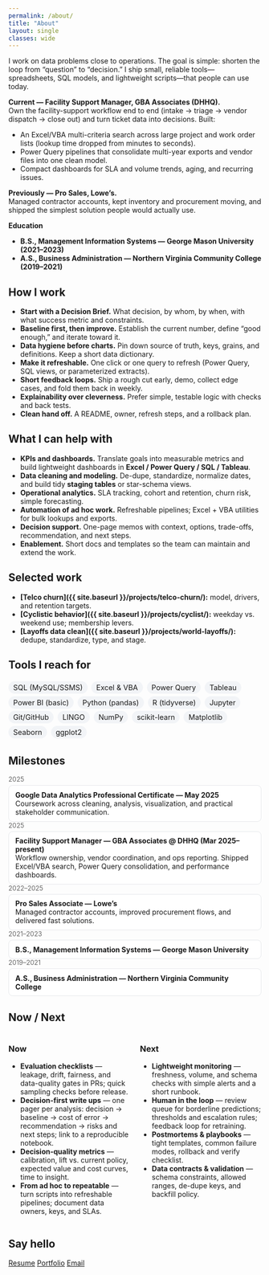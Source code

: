 ```yaml
---
permalink: /about/
title: "About"
layout: single
classes: wide
---
```


<style>
/* simple layout helpers just for this page */
.twocol { display:grid; grid-template-columns: 1fr 1fr; gap: 1.25rem; }
@media (max-width: 820px){ .twocol { grid-template-columns: 1fr; } }
.pill { display:inline-block; padding:.25rem .6rem; border-radius:999px; background:#f2f4f7; margin:.15rem .25rem .15rem 0; font-size:.9rem; }
.timeline { list-style:none; padding-left:0; }
.timeline .tl-date { font-size:.8rem; color:#666; margin-bottom:.25rem; }
.timeline .tl-card { background:#fff; border:1px solid #e6e8eb; border-radius:.5rem; padding:.6rem .8rem; }
</style>

I work on data problems close to operations. The goal is simple: shorten the loop from “question” to “decision.” I ship small, reliable tools—spreadsheets, SQL models, and lightweight scripts—that people can use today.

**Current — Facility Support Manager, GBA Associates (DHHQ).**  
Own the facility-support workflow end to end (intake → triage → vendor dispatch → close out) and turn ticket data into decisions. Built:
- An Excel/VBA multi-criteria search across large project and work order lists (lookup time dropped from minutes to seconds).
- Power Query pipelines that consolidate multi-year exports and vendor files into one clean model.
- Compact dashboards for SLA and volume trends, aging, and recurring issues.

**Previously — Pro Sales, Lowe’s.**  
Managed contractor accounts, kept inventory and procurement moving, and shipped the simplest solution people would actually use.

**Education**  
- **B.S., Management Information Systems — George Mason University (2021–2023)**  
- **A.S., Business Administration — Northern Virginia Community College (2019–2021)**

## How I work
- **Start with a Decision Brief.** What decision, by whom, by when, with what success metric and constraints.
- **Baseline first, then improve.** Establish the current number, define “good enough,” and iterate toward it.
- **Data hygiene before charts.** Pin down source of truth, keys, grains, and definitions. Keep a short data dictionary.
- **Make it refreshable.** One click or one query to refresh (Power Query, SQL views, or parameterized extracts).
- **Short feedback loops.** Ship a rough cut early, demo, collect edge cases, and fold them back in weekly.
- **Explainability over cleverness.** Prefer simple, testable logic with checks and back tests.
- **Clean hand off.** A README, owner, refresh steps, and a rollback plan.

## What I can help with
- **KPIs and dashboards.** Translate goals into measurable metrics and build lightweight dashboards in **Excel / Power Query / SQL / Tableau**.
- **Data cleaning and modeling.** De-dupe, standardize, normalize dates, and build tidy **staging tables** or star-schema views.
- **Operational analytics.** SLA tracking, cohort and retention, churn risk, simple forecasting.
- **Automation of ad hoc work.** Refreshable pipelines; Excel + VBA utilities for bulk lookups and exports.
- **Decision support.** One-page memos with context, options, trade-offs, recommendation, and next steps.
- **Enablement.** Short docs and templates so the team can maintain and extend the work.

## Selected work
- **[Telco churn]({{ site.baseurl }}/projects/telco-churn/):** model, drivers, and retention targets.  
- **[Cyclistic behavior]({{ site.baseurl }}/projects/cyclist/):** weekday vs. weekend use; membership levers.  
- **[Layoffs data clean]({{ site.baseurl }}/projects/world-layoffs/):** dedupe, standardize, type, and stage.

## Tools I reach for
<div>
  <span class="pill">SQL (MySQL/SSMS)</span>
  <span class="pill">Excel & VBA</span>
  <span class="pill">Power Query</span>
  <span class="pill">Tableau</span>
  <span class="pill">Power BI (basic)</span>
  <span class="pill">Python (pandas)</span>
  <span class="pill">R (tidyverse)</span>
  <span class="pill">Jupyter</span>
  <span class="pill">Git/GitHub</span>
  <span class="pill">LINGO</span>
  <span class="pill">NumPy</span>
  <span class="pill">scikit-learn</span>
  <span class="pill">Matplotlib</span>
  <span class="pill">Seaborn</span>
  <span class="pill">ggplot2</span>
</div>

## Milestones
<ul class="timeline">
  <li>
    <div class="tl-date">2025</div>
    <div class="tl-card">
      <strong>Google Data Analytics Professional Certificate — May 2025</strong><br>
      Coursework across cleaning, analysis, visualization, and practical stakeholder communication.
    </div>
  </li>
  <li>
    <div class="tl-date">2025</div>
    <div class="tl-card">
      <strong>Facility Support Manager — GBA Associates @ DHHQ (Mar 2025–present)</strong><br>
      Workflow ownership, vendor coordination, and ops reporting. Shipped Excel/VBA search, Power Query consolidation, and performance dashboards.
    </div>
  </li>
  <li>
    <div class="tl-date">2022–2025</div>
    <div class="tl-card">
      <strong>Pro Sales Associate — Lowe’s</strong><br>
      Managed contractor accounts, improved procurement flows, and delivered fast solutions.
    </div>
  </li>
  <li>
    <div class="tl-date">2021–2023</div>
    <div class="tl-card">
      <strong>B.S., Management Information Systems — George Mason University</strong>
    </div>
  </li>
  <li>
    <div class="tl-date">2019–2021</div>
    <div class="tl-card">
      <strong>A.S., Business Administration — Northern Virginia Community College</strong>
    </div>
  </li>
</ul>

## Now / Next
<div class="twocol">
  <div>
    <h3>Now</h3>
    <ul>
      <li><strong>Evaluation checklists</strong> — leakage, drift, fairness, and data-quality gates in PRs; quick sampling checks before release.</li>
      <li><strong>Decision-first write ups</strong> — one pager per analysis: decision → baseline → cost of error → recommendation → risks and next steps; link to a reproducible notebook.</li>
      <li><strong>Decision-quality metrics</strong> — calibration, lift vs. current policy, expected value and cost curves, time to insight.</li>
      <li><strong>From ad hoc to repeatable</strong> — turn scripts into refreshable pipelines; document data owners, keys, and SLAs.</li>
    </ul>
  </div>
  <div>
    <h3>Next</h3>
    <ul>
      <li><strong>Lightweight monitoring</strong> — freshness, volume, and schema checks with simple alerts and a short runbook.</li>
      <li><strong>Human in the loop</strong> — review queue for borderline predictions; thresholds and escalation rules; feedback loop for retraining.</li>
      <li><strong>Postmortems & playbooks</strong> — tight templates, common failure modes, rollback and verify checklist.</li>
      <li><strong>Data contracts & validation</strong> — schema constraints, allowed ranges, de-dupe keys, and backfill policy.</li>
    </ul>
  </div>
</div>

## Say hello
<p>
  <a class="btn btn--primary" href="{{ site.baseurl }}/resume/">Resume</a>
  <a class="btn" href="{{ site.baseurl }}/projects/">Portfolio</a>
  <a class="btn" href="mailto:christianaguirrepp@gmail.com">Email</a>
</p>
